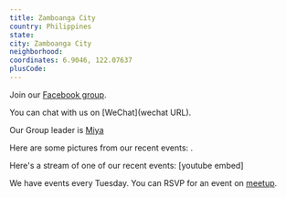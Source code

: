 ```yaml
---
title: Zamboanga City
country: Philippines
state: 
city: Zamboanga City
neighborhood: 
coordinates: 6.9046, 122.07637
plusCode:
---
```

Join our [Facebook group](https://www.facebook.com/groups/free.code.camp.zamboanga.city).

You can chat with us on [WeChat](wechat URL).

Our Group leader is [Miya](freecodecamp.org/miya)

Here are some pictures from our recent events:
![]().

Here's a stream of one of our recent events:
[youtube embed]

We have events every Tuesday. You can RSVP for an event on [meetup](meetupurl).
